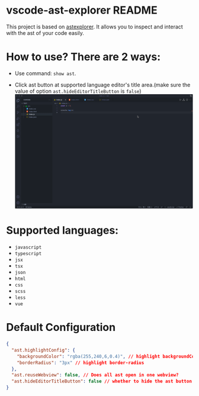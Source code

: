 # vscode-ast-explorer README

This project is based on [astexplorer](https://github.com/fkling/astexplorer).
It allows you to inspect and interact with the ast of your code easily.

# How to use? There are 2 ways:

- Use command: `show ast`.

- Click ast button at supported language editor's title area.(make sure the value of option `ast.hideEditorTitleButton` is `false`)
  ![alt command](https://github.com/Arichy/vscode-ast-explorer/raw/main/resources/markdown/usage.gif)

# Supported languages:

- `javascript`
- `typescript`
- `jsx`
- `tsx`
- `json`
- `html`
- `css`
- `scss`
- `less`
- `vue`

# Default Configuration

```json
{
  "ast.highlightConfig": {
    "backgroundColor": "rgba(255,240,6,0.4)", // highlight backgroundColor
    "borderRadius": "3px" // highlight border-radius
  },
  "ast.reuseWebview": false, // Does all ast open in one webview?
  "ast.hideEditorTitleButton": false // whether to hide the ast button in editor's title area, set to true if there are too many buttons in your title area.
}
```
